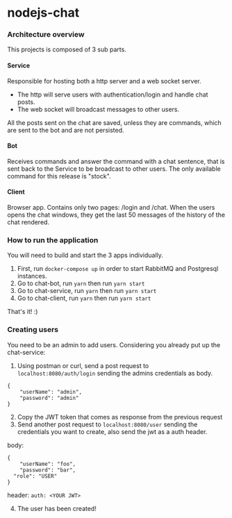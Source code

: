 # nodejs-chat

### Architecture overview

This projects is composed of 3 sub parts.

#### Service

Responsible for hosting both a http server and a web socket server.

- The http will serve users with authentication/login and handle chat posts.
- The web socket will broadcast messages to other users.

All the posts sent on the chat are saved, unless they are commands, which are sent to the bot and are not persisted.

#### Bot

Receives commands and answer the command with a chat sentence, that is sent back to the Service to be broadcast to other users.
The only available command for this release is "stock".

#### Client

Browser app. Contains only two pages: /login and /chat.
When the users opens the chat windows, they get the last 50 messages of the history of the chat rendered.

### How to run the application

You will need to build and start the 3 apps individually.

1. First, run `docker-compose up` in order to start RabbitMQ and Postgresql instances.
2. Go to chat-bot, run `yarn` then run `yarn start`
3. Go to chat-service, run `yarn` then run `yarn start`
4. Go to chat-client, run `yarn` then run `yarn start`

That's it! :)

### Creating users

You need to be an admin to add users.
Considering you already put up the chat-service:

1. Using postman or curl, send a post request to `localhost:8080/auth/login` sending the admins credentials as body.

```
{
	"userName": "admin",
	"password": "admin"
}
```

2. Copy the JWT token that comes as response from the previous request
3. Send another post request to `localhost:8080/user` sending the credentials you want to create, also send the jwt as a auth header.

body:

```
{
	"userName": "foo",
	"password": "bar",
  "role": "USER"
}
```

header:
`auth: <YOUR JWT>`

4. The user has been created!
